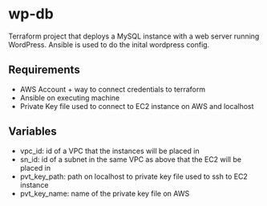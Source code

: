 # wp-db
Terraform project that deploys a MySQL instance with a web server running WordPress. Ansible is used to do the inital wordpress config. 

## Requirements
- AWS Account + way to connect credentials to terraform 
- Ansible on executing machine
- Private Key file used to connect to EC2 instance on AWS and localhost

## Variables
- vpc_id: id of a VPC that the instances will be placed in
- sn_id: id of a subnet in the same VPC as above that the EC2 will be placed in
- pvt_key_path: path on localhost to private key file used to ssh to EC2 instance
- pvt_key_name: name of the private key file on AWS
